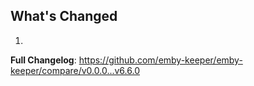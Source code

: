 ## What's Changed

1.

**Full Changelog**: https://github.com/emby-keeper/emby-keeper/compare/v0.0.0...v6.6.0
